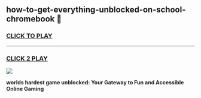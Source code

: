 
## how-to-get-everything-unblocked-on-school-chromebook 👋
<h3>
<a href="https://premium.freeplayer.one?title=how-to-get-everything-unblocked-on-school-chromebook&ref=14F">CLICK TO PLAY</a></h3>
<hr>

<h3>
<a href="https://premium.freeplayer.one?title=how-to-get-everything-unblocked-on-school-chromebook&ref=14F">CLICK 2 PLAY</a>
  
</h3>

<a href="https://premium.freeplayer.one?title=how-to-get-everything-unblocked-on-school-chromebook&ref=12F/"><img src="https://clearcache.store/games.png"></a>


**worlds hardest game unblocked: Your Gateway to Fun and Accessible Online Gaming**
